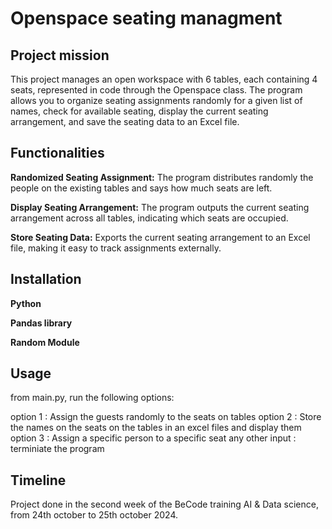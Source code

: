 # Openspace seating managment

## Project mission

This project manages an open workspace with 6 tables, each containing 4 seats, represented in code through the Openspace class. The program allows you to organize seating assignments randomly for a given list of names, check for available seating, display the current seating arrangement, and save the seating data to an Excel file.

## Functionalities

**Randomized Seating Assignment:**
The program distributes randomly the people on the existing tables and says how much seats are left.

**Display Seating Arrangement:**
The program outputs the current seating arrangement across all tables, indicating which seats are occupied.

**Store Seating Data:** 
Exports the current seating arrangement to an Excel file, making it easy to track assignments externally.

## Installation

**Python**

**Pandas library**

**Random Module** 


## Usage

from main.py, run the following options:

option 1 : Assign the guests randomly to the seats on tables
option 2 : Store the names on the seats on the tables in an excel files and display them
option 3 : Assign a specific person to a specific seat
any other input  : terminiate the program

## Timeline

Project done in the second week of the BeCode training AI & Data science, from 24th october to 25th october 2024.
